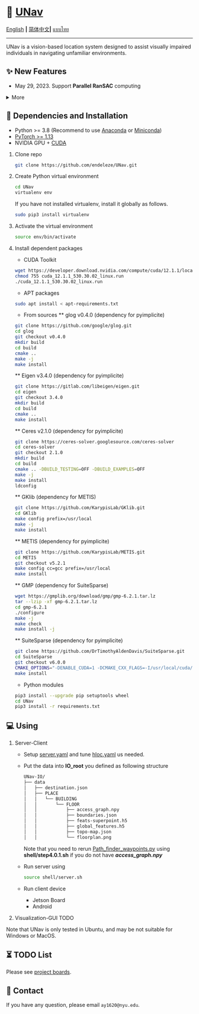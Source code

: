 
# :rocket: [UNav](https://github.com/endeleze/UNav)

[English](README.md) **|** [简体中文](README_CN.md)**|** [แบบไทย](README_Thai.md)

---

UNav is a vision-based location system designed to assist visually impaired individuals in navigating unfamiliar environments.

## :sparkles: New Features

- May 29, 2023. Support **Parallel RanSAC** computing 

<details>
  <summary>More</summary>

</details>

## :wrench: Dependencies and Installation

- Python >= 3.8 (Recommend to use [Anaconda](https://www.anaconda.com/download/#linux) or [Miniconda](https://docs.conda.io/en/latest/miniconda.html))
- [PyTorch >= 1.13](https://pytorch.org/)
- NVIDIA GPU + [CUDA](https://developer.nvidia.com/cuda-downloads)

1. Clone repo

    ```bash
    git clone https://github.com/endeleze/UNav.git
    ```

1. Create Python virtual environment
    ```bash
    cd UNav
    virtualenv env
    ```
    If you have not installed virtualenv, install it globally as follows.
    ```bash
    sudo pip3 install virtualenv
    ```

1. Activate the virtual environment
    ```bash
    source env/bin/activate
    ```

1. Install dependent packages
    * CUDA Toolkit
    ```bash
    wget https://developer.download.nvidia.com/compute/cuda/12.1.1/local_installers/cuda_12.1.1_530.30.02_linux.run
    chmod 755 cuda_12.1.1_530.30.02_linux.run
    ./cuda_12.1.1_530.30.02_linux.run
    ```
    * APT packages
    ```bash
    sudo apt install < apt-requirements.txt
    ```
    * From sources
    ** glog v0.4.0 (dependency for pyimplicite)
    ```bash
    git clone https://github.com/google/glog.git
    cd glog
    git checkout v0.4.0
    mkdir build
    cd build
    cmake ..
    make -j
    make install 
    ```
    ** Eigen v3.4.0 (dependency for pyimplicite)
    ```bash
    git clone https://gitlab.com/libeigen/eigen.git
    cd eigen
    git checkout 3.4.0
    mkdir build
    cd build
    cmake ..
    make install
    ```
    ** Ceres v2.1.0 (dependency for pyimplicite)
    ```bash
    git clone https://ceres-solver.googlesource.com/ceres-solver
    cd ceres-solver
    git checkout 2.1.0
    mkdir build
    cd build
    cmake .. -DBUILD_TESTING=OFF -DBUILD_EXAMPLES=OFF
    make -j
    make install
    ldconfig
    ```
    ** GKlib (dependency for METIS)
    ```bash
    git clone https://github.com/KarypisLab/GKlib.git
    cd GKlib
    make config prefix=/usr/local
    make -j
    make install
    ```
    ** METIS (dependency for pyimplicite)
    ```bash
    git clone https://github.com/KarypisLab/METIS.git
    cd METIS
    git checkout v5.2.1
    make config cc=gcc prefix=/usr/local
    make install
    ```
    ** GMP (dependency for SuiteSparse)
    ```bash
    wget https://gmplib.org/download/gmp/gmp-6.2.1.tar.lz
    tar --lzip -xf gmp-6.2.1.tar.lz
    cd gmp-6.2.1
    ./configure
    make -j
    make check
    make install -j
    ```
    ** SuiteSparse (dependency for pyimplicite)
    ```bash
    git clone https://github.com/DrTimothyAldenDavis/SuiteSparse.git
    cd SuiteSparse
    git checkout v6.0.0
    CMAKE_OPTIONS="-DENABLE_CUDA=1 -DCMAKE_CXX_FLAGS=-I/usr/local/cuda/include -DCMAKE_C_FLAGS=-I/usr/local/cuda/include" make global -j
    make install
    ```
    * Python modules
    ```bash
    pip3 install --upgrade pip setuptools wheel
    cd UNav
    pip3 install -r requirements.txt
    ```
## :computer: Using
1. Server-Client

    * Setup [server.yaml](configs/server.yaml) and tune [hloc.yaml](configs/hloc.yaml) us needed.

   * Put the data into **IO_root** you defined as following structure
   
      ```bash
      UNav-IO/
      ├── data
      │   ├── destination.json
      │   ├── PLACE
      │   │   └── BUILDING
      │   │       └── FLOOR
      │   │           ├── access_graph.npy
      │   │           ├── boundaries.json
      │   │           ├── feats-superpoint.h5
      │   │           ├── global_features.h5
      │   │           ├── topo-map.json
      │   │           └── floorplan.png
      ```

      Note that you need to rerun [Path_finder_waypoints.py](./Path_finder_waypoints.py) using **shell/step4.0.1.sh** if you do not have ***access_graph.npy***
    * Run server using
      ```bash
      source shell/server.sh
      ```
    * Run client device
      * Jetson Board
      * Android
  
2. Visualization-GUI
    TODO

Note that UNav is only tested in Ubuntu, and may be not suitable for Windows or MacOS.

## :hourglass_flowing_sand: TODO List

Please see [project boards](https://github.com/endeleze/UNav/projects).



## :e-mail: Contact

If you have any question, please email `ay1620@nyu.edu`.
